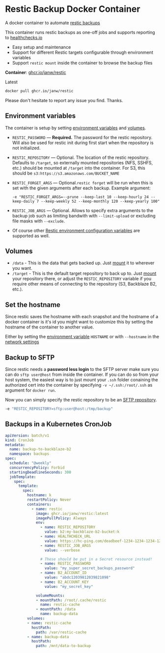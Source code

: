 # Restic Backup Docker Container

A docker container to automate [restic backups](https://restic.github.io/)

This container runs restic backups as one-off jobs and supports reporting to [healthchecks.io](https://healthchecks.io)

* Easy setup and maintenance
* Support for different Restic targets configurable through environment variables
* Support `restic mount` inside the container to browse the backup files

**Container**: [ghcr.io/janw/restic](https://github.com/janw/docker-restic/pkgs/container/restic)

Latest

```bash
docker pull ghcr.io/janw/restic
```

Please don't hesitate to report any issue you find. Thanks.

## Environment variables

The container is setup by setting [environment variables](https://docs.docker.com/engine/reference/run/#/env-environment-variables) and [volumes](https://docs.docker.com/engine/reference/run/#volume-shared-filesystems).

* `RESTIC_PASSWORD` — **Required.** The password for the restic repository. Will also be used for restic init during first start when the repository is not initialized.
* `RESTIC_REPOSITORY` — Optional. The location of the restic repository. Defaults to `/target`, so externally mounted repositories (NFS, SSHFS, etc.) should be mounted at `/target` into the container. For S3, this should be `s3:https://s3.amazonaws.com/BUCKET_NAME`
* `RESTIC_FORGET_ARGS` — Optional.`restic forget` will be run when this is set with the given arguments after each backup. Example argument:

    ```-e "RESTIC_FORGET_ARGS=--prune --keep-last 10 --keep-hourly 24 --keep-daily 7 --keep-weekly 52 --keep-monthly 120 --keep-yearly 100"```

* `RESTIC_JOB_ARGS` — Optional. Allows to specify extra arguments to the backup job such as limiting bandwith with `--limit-upload` or excluding file masks with `--exclude`.
* Of course other [Restic environment configuration variables](https://restic.readthedocs.io/en/latest/040_backup.html#environment-variables) are supported as well.

## Volumes

* `/data` - This is the data that gets backed up. Just [mount](https://docs.docker.com/engine/reference/run/#volume-shared-filesystems) it to wherever you want.
* `/target` - This is the default target repository to back up to. Just [mount](https://docs.docker.com/engine/reference/run/#volume-shared-filesystems) your repository there, or adjust the `RESTIC_REPOSITORY` variable if you require other means of connecting to the repository (S3, Backblaze B2, etc.).

## Set the hostname

Since restic saves the hostname with each snapshot and the hostname of a docker container is it's id you might want to customize this by setting the hostname of the container to another value.

Either by setting the [environment variable](https://docs.docker.com/engine/reference/run/#env-environment-variables) `HOSTNAME` or with `--hostname` in the [network settings](https://docs.docker.com/engine/reference/run/#network-settings)

## Backup to SFTP

Since restic needs a **password less login** to the SFTP server make sure you can do `sftp user@host` from inside the container. If you can do so from your host system, the easiest way is to just mount your `.ssh` folder conaining the authorized cert into the container by specifying `-v ~/.ssh:/root/.ssh` as argument for `docker run`.

Now you can simply specify the restic repository to be an [SFTP repository](https://restic.readthedocs.io/en/stable/Manual/#create-an-sftp-repository).

```bash
-e "RESTIC_REPOSITORY=sftp:user@host:/tmp/backup"
```

## Backups in a Kubernetes CronJob

```yaml
apiVersion: batch/v1
kind: CronJob
metadata:
  name: backup-to-backblaze-b2
  namespace: backups
spec:
  schedule: "@weekly"
  concurrencyPolicy: Forbid
  startingDeadlineSeconds: 300
  jobTemplate:
    spec:
      template:
        spec:
          hostname: k
          restartPolicy: Never
          containers:
            - name: restic
              image: ghcr.io/janw/restic:latest
              imagePullPolicy: Always
              env:
                - name: RESTIC_REPOSITORY
                  value: b2:my-backblaze-b2-bucket:k
                - name: HEALTHCHECK_URL
                  value: https://hc-ping.com/deadbeef-1234-1234-1234-123456789012
                - name: RESTIC_JOB_ARGS
                  value: --verbose

                # These should be put in a Secret resource instead!
                - name: RESTIC_PASSWORD
                  value: "my_super_secret_backups_password"
                - name: B2_ACCOUNT_ID
                  value: "abdc12039812039821098"
                - name: B2_ACCOUNT_KEY
                  value: "my_secret_key"

              volumeMounts:
              - mountPath: /root/.cache/restic
                name: restic-cache
              - mountPath: /data
                name: backup-data
          volumes:
          - name: restic-cache
            hostPath:
              path: /var/restic-cache
          - name: backup-data
            hostPath:
              path: /mnt/data-to-backup
```
